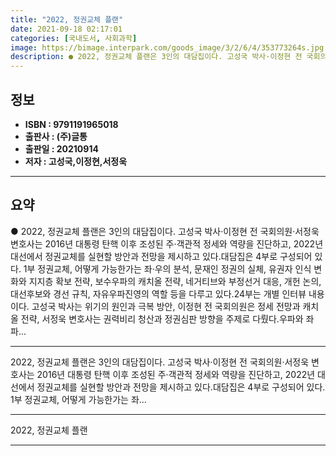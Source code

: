 ```yaml
---
title: "2022, 정권교체 플랜"
date: 2021-09-18 02:17:01
categories: [국내도서, 사회과학]
image: https://bimage.interpark.com/goods_image/3/2/6/4/353773264s.jpg
description: ● 2022, 정권교체 플랜은 3인의 대담집이다. 고성국 박사·이정현 전 국회의원·서정욱 변호사는 2016년 대통령 탄핵 이후 조성된 주·객관적 정세와 역량을 진단하고, 2022년 대선에서 정권교체를 실현할 방안과 전망을 제시하고 있다.대담집은 4부로 구성되어 있다. 1부 정권교체,
---
```


## **정보**

- **ISBN : 9791191965018**
- **출판사 : (주)글통**
- **출판일 : 20210914**
- **저자 : 고성국,이정현,서정욱**

------



## **요약**

●  2022, 정권교체 플랜은 3인의 대담집이다. 고성국 박사·이정현 전 국회의원·서정욱 변호사는 2016년 대통령 탄핵 이후 조성된 주·객관적 정세와 역량을 진단하고, 2022년 대선에서 정권교체를 실현할 방안과 전망을 제시하고 있다.대담집은 4부로 구성되어 있다. 1부 정권교체, 어떻게 가능한가는 좌·우의 분석, 문재인 정권의 실체, 유권자 인식 변화와 지지층 확보 전략, 보수우파의 캐치올 전략, 네거티브와 부정선거 대응, 개헌 논의, 대선후보와 경선 규칙, 자유우파진영의 역할 등을 다루고 있다.24부는 개별 인터뷰 내용이다. 고성국 박사는 위기의 원인과 극복 방안, 이정현 전 국회의원은 정세 전망과 캐치올 전략, 서정욱 변호사는 권력비리 청산과 정권심판 방향을 주제로 다뤘다.우파와 좌파...

------

2022, 정권교체 플랜은 3인의 대담집이다. 고성국 박사·이정현 전 국회의원·서정욱 변호사는 2016년 대통령 탄핵 이후 조성된 주·객관적 정세와 역량을 진단하고, 2022년 대선에서 정권교체를 실현할 방안과 전망을 제시하고 있다.대담집은 4부로 구성되어 있다. 1부 정권교체, 어떻게 가능한가는 좌... 

------


2022, 정권교체 플랜 

------


